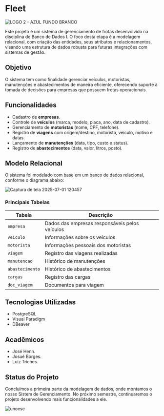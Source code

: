 # Fleet 

![LOGO 2 - AZUL FUNDO BRANCO](https://github.com/user-attachments/assets/42d9beaa-c63a-4d16-adb1-163f6a381a5b)


Este projeto é um sistema de gerenciamento de frotas desenvolvido na disciplina de Banco de Dados I. O foco desta etapa é a modelagem relacional, com criação das entidades, seus atributos e relacionamentos, visando uma estrutura de dados robusta para futuras integrações com sistemas de gestão.

## Objetivo

O sistema tem como finalidade gerenciar veículos, motoristas, manutenções e abastecimentos de maneira eficiente, oferecendo suporte à tomada de decisões para empresas que possuem frotas operacionais.

## Funcionalidades

- Cadastro de **empresas**.
- Controle de **veículos** (marca, modelo, placa, ano, data de cadastro).
- Gerenciamento de **motoristas** (nome, CPF, telefone).
- Registro de **viagens** com origem/destino, motorista, veículo, motivo e datas.
- Lançamento de **manutenções** (data, tipo, custo e status).
- Registro de **abastecimentos** (data, valor, litros, posto).

## Modelo Relacional

O sistema foi modelado com base em um banco de dados relacional, conforme o diagrama abaixo:

![Captura de tela 2025-07-01 120457](https://github.com/user-attachments/assets/f254294d-4f6a-4536-b5d2-67f60d303838)

### Principais Tabelas

| Tabela         | Descrição                                      |
|----------------|------------------------------------------------|
| `empresa`      | Dados das empresas responsáveis pelos veículos |
| `veiculo`      | Informações sobre os veículos                  |
| `motorista`    | Informações pessoais dos motoristas            |
| `viagem`       | Registro das viagens realizadas                |
| `manutencao`   | Histórico de manutenções                       |
| `abastecimento`| Histórico de abastecimentos                    |
| `cargas`       | Registro das cargas                            |
| `doc_viagem`   | Documentos para viagem                         |

## Tecnologias Utilizadas

- PostgreSQL
- Visual Paradigm
- DBeaver

## Acadêmicos

- José Henn.
- Josué Borges.
- Luiz Triches.

## Status do Projeto

Concluímos a primeira parte da modelagem de dados, onde montamos o nosso Sistem de Gerenciamento. No próximo semestre, continuaremos o projeto desenvolvendo mais funcionalidades a ele.



![unoesc](https://github.com/user-attachments/assets/cd656d09-4c68-4c50-ab45-7eab4b3a9694)
